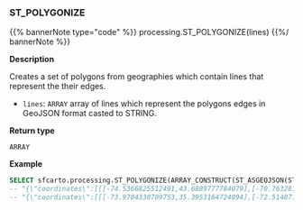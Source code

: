 ### ST_POLYGONIZE

{{% bannerNote type="code" %}}
processing.ST_POLYGONIZE(lines)
{{%/ bannerNote %}}

**Description**

Creates a set of polygons from geographies which contain lines that represent the their edges.

* `lines`: `ARRAY` array of lines which represent the polygons edges in GeoJSON format casted to STRING.

**Return type**

`ARRAY`

**Example**

``` sql
SELECT sfcarto.processing.ST_POLYGONIZE(ARRAY_CONSTRUCT(ST_ASGEOJSON(ST_GEOGRAPHYFROMWKT('LINESTRING(-74.5366825512491 43.6889777784079, -70.7632814028801 42.9679602005825, -70.2005131676838 43.8455720129728, -74.5366825512491 43.6889777784079)'))::STRING,ST_ASGEOJSON(ST_GEOGRAPHYFROMWKT('LINESTRING(-73.9704330709753 35.3953164724094, -72.514071762468 36.5823995124737, -73.3262122666779 41.2706174323278, -73.9704330709753 35.3953164724094)'))::STRING));
-- "{\"coordinates\":[[[-74.5366825512491,43.6889777784079],[-70.7632814028801,42.9679602005825],[-70.2005131676838,43.8455720129728],[-74.5366825512491,43.6889777784079]]],\"type\":\"Polygon\"}",
-- "{\"coordinates\":[[[-73.9704330709753,35.3953164724094],[-72.514071762468,36.5823995124737],[-73.3262122666779,41.2706174323278],[-73.9704330709753,35.3953164724094]]],\"type\":\"Polygon\"}"
```
